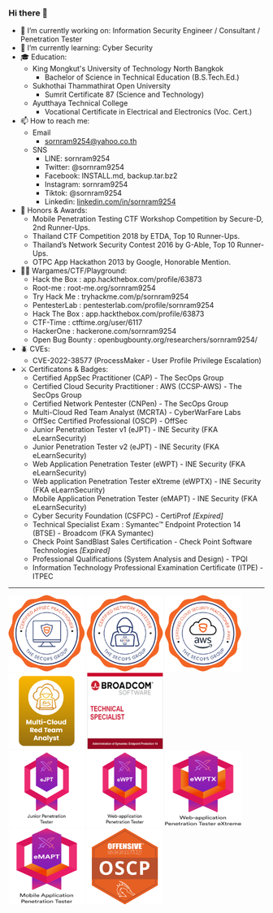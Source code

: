 ### Hi there 👋

- 🔭 I’m currently working on: Information Security Engineer / Consultant / Penetration Tester
- 🌱 I’m currently learning: Cyber Security
- 🎓 Education:
    - King Mongkut's University of Technology North Bangkok
        - Bachelor of Science in Technical Education (B.S.Tech.Ed.)
    - Sukhothai Thammathirat Open University
        - Sumrit Certificate 87 (Science and Technology)
    - Ayutthaya Technical College
        - Vocational Certificate in Electrical and Electronics (Voc. Cert.)
- 📫 How to reach me:
    - Email
        - sornram9254@yahoo.co.th
    - SNS
        - LINE: sornram9254
        - Twitter: @sornram9254
        - Facebook: INSTALL.md, backup.tar.bz2
        - Instagram: sornram9254
        - Tiktok: @sornram9254
        - Linkedin: [linkedin.com/in/sornram9254](https://linkedin.com/in/sornram9254)
- 🥇 Honors & Awards:
    - Mobile Penetration Testing CTF Workshop Competition by Secure-D, 2nd Runner-Ups.
    - Thailand CTF Competition 2018 by ETDA, Top 10 Runner-Ups.
    - Thailand’s Network Security Contest 2016 by G-Able, Top 10 Runner-Ups.
    - OTPC App Hackathon 2013 by Google, Honorable Mention.
- 🧑‍💻 Wargames/CTF/Playground:
    - Hack the Box	: app.hackthebox.com/profile/63873
    - Root-me		: root-me.org/sornram9254
    - Try Hack Me	: tryhackme.com/p/sornram9254
    - PentesterLab	: pentesterlab.com/profile/sornram9254
    - Hack The Box	: app.hackthebox.com/profile/63873
    - CTF-Time		: ctftime.org/user/6117
    - HackerOne	: hackerone.com/sornram9254
    - Open Bug Bounty	: openbugbounty.org/researchers/sornram9254/
- 🪲 CVEs:
    - CVE-2022-38577 (ProcessMaker - User Profile Privilege Escalation)
- ⚔️ Certificatons & Badges:
    - Certified AppSec Practitioner (CAP) - The SecOps Group
    - Certified Cloud Security Practitioner : AWS (CCSP-AWS) - The SecOps Group
    - Certified Network Pentester (CNPen) - The SecOps Group
    - Multi-Cloud Red Team Analyst (MCRTA) - CyberWarFare Labs
    - OffSec Certified Professional (OSCP) - OffSec
    - Junior Penetration Tester v1 (eJPT) - INE Security (FKA eLearnSecurity)
    - Junior Penetration Tester v2 (eJPT) - INE Security (FKA eLearnSecurity)
    - Web Application Penetration Tester (eWPT) - INE Security (FKA eLearnSecurity)
    - Web application Penetration Tester eXtreme (eWPTX) - INE Security (FKA eLearnSecurity)
    - Mobile Application Penetration Tester (eMAPT) - INE Security (FKA eLearnSecurity)
    - Cyber Security Foundation (CSFPC) - CertiProf _[Expired]_
    - Technical Specialist Exam : Symantec™ Endpoint Protection 14 (BTSE) - Broadcom (FKA Symantec)
    - Check Point SandBlast Sales Certification - Check Point Software Technologies _[Expired]_
    - Professional Qualifications (System Analysis and Design) - TPQI
    - Information Technology Professional Examination Certificate (ITPE) - ITPEC
 <hr/>
<div>
  <img src="certs/CAP.png" width="150" height="150">
  <img src="certs/CNPen.png" width="150" height="150">
  <img src="certs/CCSP-AWS.png" width="150" height="150">
  <img src="certs/MCRTA.png" width="150" height="150">
  <img src="certs/BTSE.png" width="150" height="150">
</div>
<div>
  <img src="certs/eJPT.png" width="150" height="150">
  <img src="certs/eWPT.png" width="150" height="150">
  <img src="certs/eWPTX.png" width="150" height="150">
  <img src="certs/eMAPT.png" width="150" height="150">
  <img src="certs/OSCP.png" width="150" height="150">
</div>
